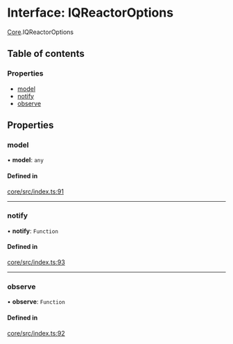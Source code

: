 # Interface: IQReactorOptions

[Core](../modules/Core.md).IQReactorOptions

## Table of contents

### Properties

- [model](Core.IQReactorOptions.md#model)
- [notify](Core.IQReactorOptions.md#notify)
- [observe](Core.IQReactorOptions.md#observe)

## Properties

### model

• **model**: `any`

#### Defined in

[core/src/index.ts:91](https://github.com/iniquitybbs/iniquity/blob/d1c5f72/packages/core/src/index.ts#L91)

___

### notify

• **notify**: `Function`

#### Defined in

[core/src/index.ts:93](https://github.com/iniquitybbs/iniquity/blob/d1c5f72/packages/core/src/index.ts#L93)

___

### observe

• **observe**: `Function`

#### Defined in

[core/src/index.ts:92](https://github.com/iniquitybbs/iniquity/blob/d1c5f72/packages/core/src/index.ts#L92)
